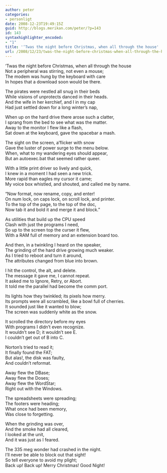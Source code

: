 ```yaml
---
author: peter
categories:
- personligt
date: 2008-12-23T19:49:15Z
guid: http://blogs.merikan.com/peter/?p=143
id: 143
syntaxhighlighter_encoded:
- "1"
title: '‘Twas the night before Christmas, when all through the house'
url: /2008/12/23/twas-the-night-before-christmas-when-all-through-the-house/
---
```


‘Twas the night before Christmas, when all through the house  
Not a peripheral was stirring, not even a mouse;  
The modem was hung by the keyboard with care  
In hopes that a download soon would be there.

The pirates were nestled all snug in their beds  
While visions of unprotects danced in their heads.  
And the wife in her kerchief, and I in my cap  
Had just settled down for a long winter’s nap,

When up on the hard drive there arose such a clatter,  
I sprang from the bed to see what was the matter.  
Away to the monitor I flew like a flash,  
Sat down at the keyboard, gave the spacebar a mash.

The sight on the screen, a’flicker with snow  
Gave the luster of power surge to the menu below.  
When, what to my wandering eyes should appear,  
But an autoexec.bat that seemed rather queer.

With a little print driver so lively and quick,  
I knew in a moment I had seen a new trick.  
More rapid than eagles my cursor it came;  
My voice box whistled, and shouted, and called me by name.

“Now format, now rename, copy, and enter!  
On num lock, on caps lock, on scroll lock, and printer.  
To the top of the page, to the top of the doc,  
Now tab it and bold it and merge it and block.”

As utilities that build up the CPU speed  
Clash with just the programs I need,  
So up to the screen top the curser it flew,  
With a RAM full of memory and an extension board too.

And then, in a twinkling I heard on the speaker,  
The grinding of the hard drive growing much weaker.  
As I tried to reboot and turn it around,  
The attributes changed from blue into brown.

I hit the control, the alt, and delete.  
The message it gave me, I cannot repeat.  
It asked me to Ignore, Retry, or Abort.  
It told me the parallel had become the comm port.

Its lights how they twinkled; its pixels how merry.  
Its prompts were all scrambled, like a bowl full of cherries.  
It sounded just like it wanted to blow;  
The screen was suddenly white as the snow.

It scrolled the directory before my eyes  
With programs I didn’t even recognize.  
It wouldn’t see D; it wouldn’t see E.  
I couldn’t get out of B into C.

Norton’s tried to read it;  
It finally found the FAT;  
But alas!, the disk was faulty,  
And couldn’t reformat.

Away flew the DBase;  
Away flew the Doses;  
Away flew the WordStar;  
Right out with the Windows.

The spreadsheets were spreading;  
The footers were heading;  
What once had been memory,  
Was close to forgetting.

When the grinding was over,  
And the smoke had all cleared,  
I looked at the unit,  
And it was just as I feared.

The 335 meg wonder had crashed in the night.  
I’ll never be able to block out that sight!  
So tell everyone to avoid my plight;  
Back up! Back up! Merry Christmas! Good Night!
